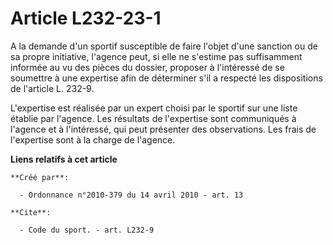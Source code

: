 # Article L232-23-1

A la demande d'un sportif susceptible de faire l'objet d'une sanction ou de sa propre initiative, l'agence peut, si elle ne
s'estime pas suffisamment informée au vu des pièces du dossier, proposer à l'intéressé de se soumettre à une expertise afin
de déterminer s'il a respecté les dispositions de l'article L. 232-9.

L'expertise est réalisée par un expert choisi par le sportif sur une liste établie par l'agence. Les résultats de l'expertise
sont communiqués à l'agence et à l'intéressé, qui peut présenter des observations. Les frais de l'expertise sont à la charge
de l'agence.

**Liens relatifs à cet article**

	**Créé par**:

	  - Ordonnance n°2010-379 du 14 avril 2010 - art. 13

	**Cite**:

	  - Code du sport. - art. L232-9
